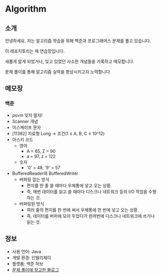 # Algorithm

## 소개

안녕하세요. 저는 알고리즘 학습을 위해 백준과 프로그래머스 문제를 풀고 있습니다. 

이 레포지토리는 제 연습장입니다.

새롭게 알게 되었거나, 잊고 있었던 사소한 개념들을 기록하고 메모합니다.

문제 풀이를 통해 알고리즘 실력을 향상시키고자 노력합니다.


## 메모장
### 백준
* psvm 잊지 말자!
* Scanner 개념
* 이스케이프 문자
* [11382] 자료형 Long -> 조건(1 ≤ A, B, C ≤ 10^12)
* 아스키 코드
     * 영어
          * A = 65, Z = 90
          * a = 97, z = 122
     * 숫자
          * '0' = 48, '9' = 57
* BufferedReader와 BufferedWriter
    * 버퍼링 없는 방식
        * 편지를 한 줄 쓸 때마다 우체통에 넣고 오는 상황.
        * 즉, 매번 데이터를 읽고 쓸 때마다 디스크나 네트워크 등의 I/O 작업을 수행하는 것.
    * 버퍼링된 방식
        * 여러 줄의 편지를 한 번에 써서 우체통에 한 번에 넣고 오는 상황.
        * 즉, 데이터를 버퍼에 모아 두었다가 한꺼번에 디스크나 네트워크에 쓰거나 읽는 것.

## 정보
* 사용 언어: Java
* 개발 환경: 인텔리제이
* 플랫폼: 백준 허브
* [문제 풀이에 참고한 블로그](https://st-lab.tistory.com/category/JAVA%20-%20%EB%B0%B1%EC%A4%80%20%5BBAEK%20JOON%5D)
